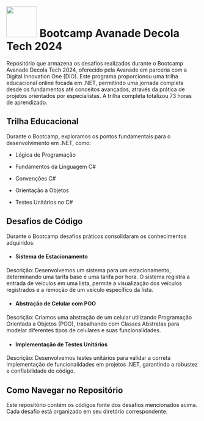# <img width="80px" src="https://hermes.dio.me/tracks/6bb40420-5f89-4902-8df7-3399674d9d84.png" />  Bootcamp Avanade Decola Tech 2024

Repositório que armazena os desafios realizados durante o Bootcamp Avanade Decola Tech 2024, oferecido pela Avanade em parceria com a Digital Innovation One (DIO). Este programa proporcionou uma trilha educacional online focada em .NET, permitindo uma jornada completa desde os fundamentos até conceitos avançados, através da prática de projetos orientados por especialistas. A trilha completa totalizou 73 horas de aprendizado.

## Trilha Educacional
Durante o Bootcamp, exploramos os pontos fundamentais para o desenvolvimento em .NET, como:

* Lógica de Programação

* Fundamentos da Linguagem C#

* Convenções C#

* Orientação a Objetos

* Testes Unitários no C#

## Desafios de Código
Durante o Bootcamp desafios práticos consolidaram os conhecimentos adquiridos:

* #### Sistema de Estacionamento
Descrição: Desenvolvemos um sistema para um estacionamento, determinando uma tarifa base e uma tarifa por hora. O sistema registra a entrada de veículos em uma lista, permite a visualização dos veículos registrados e a remoção de um veículo específico da lista.

* #### Abstração de Celular com POO
Descrição: Criamos uma abstração de um celular utilizando Programação Orientada a Objetos (POO), trabalhando com Classes Abstratas para modelar diferentes tipos de celulares e suas funcionalidades.

* #### Implementação de Testes Unitários
Descrição: Desenvolvemos testes unitários para validar a correta implementação de funcionalidades em projetos .NET, garantindo a robustez e confiabilidade do código.


## Como Navegar no Repositório
Este repositório contém os códigos fonte dos desafios mencionados acima. Cada desafio está organizado em seu diretório correspondente. 
